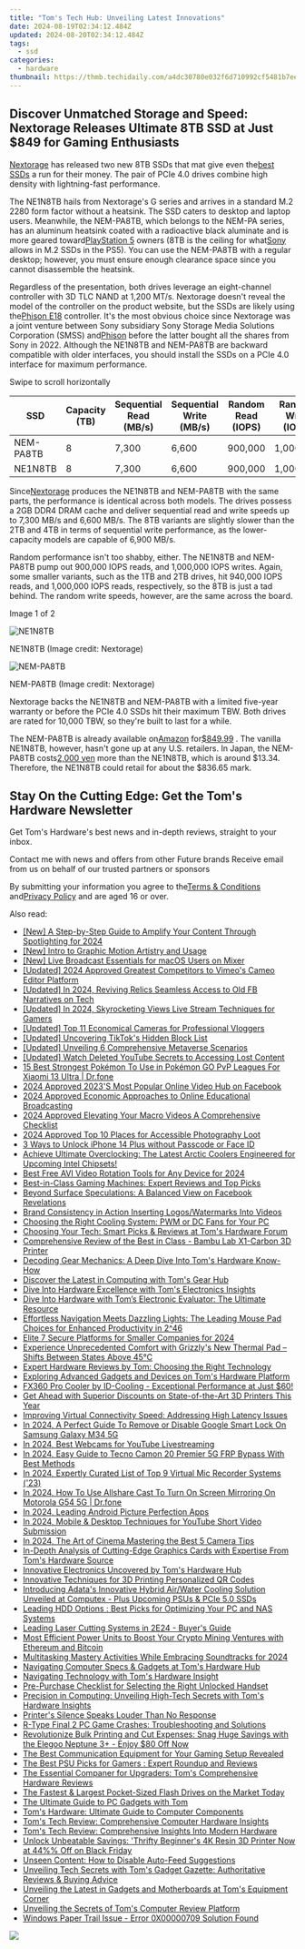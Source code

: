 ```yaml
---
title: "Tom's Tech Hub: Unveiling Latest Innovations"
date: 2024-08-19T02:34:12.484Z
updated: 2024-08-20T02:34:12.484Z
tags:
  - ssd
categories:
  - hardware
thumbnail: https://thmb.techidaily.com/a4dc30780e032f6d710992cf5481b7eec2d5a638075023e09360ad01372b41d6.jpg
---
```


## Discover Unmatched Storage and Speed: Nextorage Releases Ultimate 8TB SSD at Just $849 for Gaming Enthusiasts

[Nextorage](https://tools.techidaily.com) has released two new 8TB SSDs that mat give even the[best SSDs](https://tools.techidaily.com) a run for their money. The pair of PCIe 4.0 drives combine high density with lightning-fast performance.

 The NE1N8TB hails from Nextorage's G series and arrives in a standard M.2 2280 form factor without a heatsink. The SSD caters to desktop and laptop users. Meanwhile, the NEM-PA8TB, which belongs to the NEM-PA series, has an aluminum heatsink coated with a radioactive black aluminate and is more geared toward[PlayStation 5](https://tools.techidaily.com) owners (8TB is the ceiling for what[Sony](https://tools.techidaily.com) allows in M.2 SSDs in the PS5). You can use the NEM-PA8TB with a regular desktop; however, you must ensure enough clearance space since you cannot disassemble the heatsink.

 Regardless of the presentation, both drives leverage an eight-channel controller with 3D TLC NAND at 1,200 MT/s. Nextorage doesn't reveal the model of the controller on the product website, but the SSDs are likely using the[Phison E18](https://tools.techidaily.com) controller. It's the most obvious choice since Nextorage was a joint venture between Sony subsidiary Sony Storage Media Solutions Corporation (SMSS) and[Phison](https://tools.techidaily.com) before the latter bought all the shares from Sony in 2022\. Although the NE1N8TB and NEM-PA8TB are backward compatible with older interfaces, you should install the SSDs on a PCIe 4.0 interface for maximum performance.

 Swipe to scroll horizontally

| SSD       | Capacity (TB) | Sequential Read (MB/s) | Sequential Write (MB/s) | Random Read (IOPS) | Random Write (IOPS) | DRAM Cache (GB) | Endurance (TBW) |
| --------- | ------------- | ---------------------- | ----------------------- | ------------------ | ------------------- | --------------- | --------------- |
| NEM-PA8TB | 8             | 7,300                  | 6,600                   | 900,000            | 1,000,000           | 2               | 10,000          |
| NE1N8TB   | 8             | 7,300                  | 6,600                   | 900,000            | 1,000,000           | 2               | 10,000          |

 Since[Nextorage](https://tools.techidaily.com) produces the NE1N8TB and NEM-PA8TB with the same parts, the performance is identical across both models. The drives possess a 2GB DDR4 DRAM cache and deliver sequential read and write speeds up to 7,300 MB/s and 6,600 MB/s. The 8TB variants are slightly slower than the 2TB and 4TB in terms of sequential write performance, as the lower-capacity models are capable of 6,900 MB/s.

 Random performance isn't too shabby, either. The NE1N8TB and NEM-PA8TB pump out 900,000 IOPS reads, and 1,000,000 IOPS writes. Again, some smaller variants, such as the 1TB and 2TB drives, hit 940,000 IOPS reads, and 1,000,000 IOPS reads, respectively, so the 8TB is just a tad behind. The random write speeds, however, are the same across the board.

 Image 1 of 2

![NE1N8TB](https://vanilla.futurecdn.net/cyclingnews/media/img/missing-image.svg)

NE1N8TB  (Image credit: Nextorage)

![NEM-PA8TB](https://vanilla.futurecdn.net/cyclingnews/media/img/missing-image.svg)

NEM-PA8TB  (Image credit: Nextorage)

 Nextorage backs the NE1N8TB and NEM-PA8TB with a limited five-year warranty or before the PCIe 4.0 SSDs hit their maximum TBW. Both drives are rated for 10,000 TBW, so they're built to last for a while.

 The NEM-PA8TB is already available on[Amazon](https://tools.techidaily.com) for[$849.99](https://target.georiot.com/Proxy.ashx?tsid=45723&GR%5FURL=https%3A%2F%2Famazon.com%2Fdp%2FB0CTGTNSDX%3Ftag%3Dhawk-future-20%26ascsubtag%3Dtomshardware-us-1185771451787124906-20) . The vanilla NE1N8TB, however, hasn't gone up at any U.S. retailers. In Japan, the NEM-PA8TB costs[2,000 yen](https://go.redirectingat.com/?id=92X1584492&xcust=tomshardware%5Fus%5F1271651936150678199&xs=1&url=https%3A%2F%2Fwww.amazon.co.jp%2Fdp%2FB0CTGV11V4%3Fth%3D1&sref=https%3A%2F%2Fwww.tomshardware.com%2Fpc-components%2Fssds%2Fnextorage-launches-8tb-ssd-for-pc-gamers-and-ps5-owners-dollar849-for-8tb-of-storage-at-7300-mbs) more than the NE1N8TB, which is around $13.34\. Therefore, the NE1N8TB could retail for about the $836.65 mark.

## Stay On the Cutting Edge: Get the Tom's Hardware Newsletter

 Get Tom's Hardware's best news and in-depth reviews, straight to your inbox.

 Contact me with news and offers from other Future brands  Receive email from us on behalf of our trusted partners or sponsors

 By submitting your information you agree to the[Terms & Conditions](https://futureplc.com/terms-conditions/) and[Privacy Policy](https://futureplc.com/privacy-policy/) and are aged 16 or over.

<ins class="adsbygoogle"
     style="display:block"
     data-ad-format="autorelaxed"
     data-ad-client="ca-pub-7571918770474297"
     data-ad-slot="1223367746"></ins>



<ins class="adsbygoogle"
     style="display:block"
     data-ad-client="ca-pub-7571918770474297"
     data-ad-slot="8358498916"
     data-ad-format="auto"
     data-full-width-responsive="true"></ins>

<span class="atpl-alsoreadstyle">Also read:</span>
<div><ul>
<li><a href="https://youtube-web.techidaily.com/-step-by-step-guide-to-amplify-your-content-through-spotlighting-for-2024/"><u>[New] A Step-by-Step Guide to Amplify Your Content Through Spotlighting for 2024</u></a></li>
<li><a href="https://extra-approaches.techidaily.com/new-intro-to-graphic-motion-artistry-and-usage/"><u>[New] Intro to Graphic Motion Artistry and Usage</u></a></li>
<li><a href="https://extra-approaches.techidaily.com/new-live-broadcast-essentials-for-macos-users-on-mixer/"><u>[New] Live Broadcast Essentials for macOS Users on Mixer</u></a></li>
<li><a href="https://vimeo-videos.techidaily.com/updated-2024-approved-greatest-competitors-to-vimeos-cameo-editor-platform/"><u>[Updated] 2024 Approved  Greatest Competitors to Vimeo's Cameo Editor Platform</u></a></li>
<li><a href="https://facebook-videos.techidaily.com/updated-in-2024-reviving-relics-seamless-access-to-old-fb-narratives-on-tech/"><u>[Updated] In 2024, Reviving Relics  Seamless Access to Old FB Narratives on Tech</u></a></li>
<li><a href="https://youtube-lab.techidaily.com/ed-in-2024-skyrocketing-views-live-stream-techniques-for-gamers/"><u>[Updated] In 2024, Skyrocketing Views  Live Stream Techniques for Gamers</u></a></li>
<li><a href="https://facebook-video-share.techidaily.com/updated-top-11-economical-cameras-for-professional-vloggers/"><u>[Updated] Top 11 Economical Cameras for Professional Vloggers</u></a></li>
<li><a href="https://tiktok-clips.techidaily.com/updated-uncovering-tiktoks-hidden-block-list/"><u>[Updated] Uncovering TikTok's Hidden Block List</u></a></li>
<li><a href="https://some-guidance.techidaily.com/updated-unveiling-6-comprehensive-metaverse-scenarios/"><u>[Updated] Unveiling 6 Comprehensive Metaverse Scenarios</u></a></li>
<li><a href="https://youtube-blog.techidaily.com/ed-watch-deleted-youtube-secrets-to-accessing-lost-content/"><u>[Updated] Watch Deleted YouTube  Secrets to Accessing Lost Content</u></a></li>
<li><a href="https://android-pokemon-go.techidaily.com/15-best-strongest-pokemon-to-use-in-pokemon-go-pvp-leagues-for-xiaomi-13-ultra-drfone-by-drfone-virtual-android/"><u>15 Best Strongest Pokémon To Use in Pokémon GO PvP Leagues For Xiaomi 13 Ultra | Dr.fone</u></a></li>
<li><a href="https://facebook-clips.techidaily.com/2024-approved-2023s-most-popular-online-video-hub-on-facebook/"><u>2024 Approved  2023'S Most Popular Online Video Hub on Facebook</u></a></li>
<li><a href="https://screen-video-capture.techidaily.com/2024-approved-economic-approaches-to-online-educational-broadcasting/"><u>2024 Approved  Economic Approaches to Online Educational Broadcasting</u></a></li>
<li><a href="https://fox-cloud.techidaily.com/2024-approved-elevating-your-macro-videos-a-comprehensive-checklist/"><u>2024 Approved  Elevating Your Macro Videos  A Comprehensive Checklist</u></a></li>
<li><a href="https://fox-blue.techidaily.com/2024-approved-top-10-places-for-accessible-photography-loot/"><u>2024 Approved  Top 10 Places for Accessible Photography Loot</u></a></li>
<li><a href="https://ios-unlock.techidaily.com/3-ways-to-unlock-iphone-14-plus-without-passcode-or-face-id-by-drfone-ios/"><u>3 Ways to Unlock iPhone 14 Plus without Passcode or Face ID</u></a></li>
<li><a href="https://hardware-tips.techidaily.com/achieve-ultimate-overclocking-the-latest-arctic-coolers-engineered-for-upcoming-intel-chipsets/"><u>Achieve Ultimate Overclocking: The Latest Arctic Coolers Engineered for Upcoming Intel Chipsets!</u></a></li>
<li><a href="https://ai-vdieo-software.techidaily.com/best-free-avi-video-rotation-tools-for-any-device-for-2024/"><u>Best Free AVI Video Rotation Tools for Any Device for 2024</u></a></li>
<li><a href="https://hardware-tips.techidaily.com/best-in-class-gaming-machines-expert-reviews-and-top-picks/"><u>Best-in-Class Gaming Machines: Expert Reviews and Top Picks</u></a></li>
<li><a href="https://facebook.techidaily.com/beyond-surface-speculations-a-balanced-view-on-facebook-revelations/"><u>Beyond Surface Speculations: A Balanced View on Facebook Revelations</u></a></li>
<li><a href="https://youtube-webster.techidaily.com/-consistency-in-action-inserting-logoswatermarks-into-videos/"><u>Brand Consistency in Action  Inserting Logos/Watermarks Into Videos</u></a></li>
<li><a href="https://hardware-tips.techidaily.com/choosing-the-right-cooling-system-pwm-or-dc-fans-for-your-pc/"><u>Choosing the Right Cooling System: PWM or DC Fans for Your PC</u></a></li>
<li><a href="https://hardware-tips.techidaily.com/choosing-your-tech-smart-picks-and-reviews-at-toms-hardware-forum/"><u>Choosing Your Tech: Smart Picks & Reviews at Tom's Hardware Forum</u></a></li>
<li><a href="https://hardware-tips.techidaily.com/comprehensive-review-of-the-best-in-class-bambu-lab-x1-carbon-3d-printer/"><u>Comprehensive Review of the Best in Class - Bambu Lab X1-Carbon 3D Printer</u></a></li>
<li><a href="https://hardware-tips.techidaily.com/decoding-gear-mechanics-a-deep-dive-into-toms-hardware-know-how/"><u>Decoding Gear Mechanics: A Deep Dive Into Tom's Hardware Know-How</u></a></li>
<li><a href="https://hardware-tips.techidaily.com/discover-the-latest-in-computing-with-toms-gear-hub/"><u>Discover the Latest in Computing with Tom's Gear Hub</u></a></li>
<li><a href="https://hardware-tips.techidaily.com/dive-into-hardware-excellence-with-toms-electronics-insights/"><u>Dive Into Hardware Excellence with Tom's Electronics Insights</u></a></li>
<li><a href="https://hardware-tips.techidaily.com/dive-into-hardware-with-toms-electronic-evaluator-the-ultimate-resource/"><u>Dive Into Hardware with Tom’s Electronic Evaluator: The Ultimate Resource</u></a></li>
<li><a href="https://hardware-tips.techidaily.com/effortless-navigation-meets-dazzling-lights-the-leading-mouse-pad-choices-for-enhanced-productivity-in-246/"><u>Effortless Navigation Meets Dazzling Lights: The Leading Mouse Pad Choices for Enhanced Productivity in 2^46</u></a></li>
<li><a href="https://screen-capture.techidaily.com/elite-7-secure-platforms-for-smaller-companies-for-2024/"><u>Elite 7 Secure Platforms for Smaller Companies for 2024</u></a></li>
<li><a href="https://hardware-tips.techidaily.com/experience-unprecedented-comfort-with-grizzlys-new-thermal-pad-shifts-between-states-above-45c/"><u>Experience Unprecedented Comfort with Grizzly's New Thermal Pad – Shifts Between States Above 45°C</u></a></li>
<li><a href="https://hardware-tips.techidaily.com/expert-hardware-reviews-by-tom-choosing-the-right-technology/"><u>Expert Hardware Reviews by Tom: Choosing the Right Technology</u></a></li>
<li><a href="https://hardware-tips.techidaily.com/exploring-advanced-gadgets-and-devices-on-toms-hardware-platform/"><u>Exploring Advanced Gadgets and Devices on Tom's Hardware Platform</u></a></li>
<li><a href="https://hardware-tips.techidaily.com/1723175714358-fx360-pro-cooler-by-id-cooling-exceptional-performance-at-just-60/"><u>FX360 Pro Cooler by ID-Cooling - Exceptional Performance at Just $60!</u></a></li>
<li><a href="https://hardware-tips.techidaily.com/get-ahead-with-superior-discounts-on-state-of-the-art-3d-printers-this-year/"><u>Get Ahead with Superior Discounts on State-of-the-Art 3D Printers This Year</u></a></li>
<li><a href="https://games-able.techidaily.com/improving-virtual-connectivity-speed-addressing-high-latency-issues/"><u>Improving Virtual Connectivity Speed: Addressing High Latency Issues</u></a></li>
<li><a href="https://android-unlock.techidaily.com/in-2024-a-perfect-guide-to-remove-or-disable-google-smart-lock-on-samsung-galaxy-m34-5g-by-drfone-android/"><u>In 2024, A Perfect Guide To Remove or Disable Google Smart Lock On Samsung Galaxy M34 5G</u></a></li>
<li><a href="https://youtube-webster.techidaily.com/24-best-webcams-for-youtube-livestreaming/"><u>In 2024, Best Webcams for YouTube Livestreaming</u></a></li>
<li><a href="https://bypass-frp.techidaily.com/in-2024-easy-guide-to-tecno-camon-20-premier-5g-frp-bypass-with-best-methods-by-drfone-android/"><u>In 2024, Easy Guide to Tecno Camon 20 Premier 5G FRP Bypass With Best Methods</u></a></li>
<li><a href="https://remote-screen-capture.techidaily.com/in-2024-expertly-curated-list-of-top-9-virtual-mic-recorder-systems-23/"><u>In 2024, Expertly Curated List of Top 9 Virtual Mic Recorder Systems ('23)</u></a></li>
<li><a href="https://screen-mirror.techidaily.com/in-2024-how-to-use-allshare-cast-to-turn-on-screen-mirroring-on-motorola-g54-5g-drfone-by-drfone-android/"><u>In 2024, How To Use Allshare Cast To Turn On Screen Mirroring On Motorola G54 5G | Dr.fone</u></a></li>
<li><a href="https://extra-guidance.techidaily.com/in-2024-leading-android-picture-perfection-apps/"><u>In 2024, Leading Android Picture Perfection Apps</u></a></li>
<li><a href="https://youtube-help.techidaily.com/in-2024-mobile-and-desktop-techniques-for-youtube-short-video-submission/"><u>In 2024, Mobile & Desktop Techniques for YouTube Short Video Submission</u></a></li>
<li><a href="https://vp-tips.techidaily.com/in-2024-the-art-of-cinema-mastering-the-best-5-camera-tips/"><u>In 2024, The Art of Cinema  Mastering the Best 5 Camera Tips</u></a></li>
<li><a href="https://hardware-tips.techidaily.com/in-depth-analysis-of-cutting-edge-graphics-cards-with-expertise-from-toms-hardware-source/"><u>In-Depth Analysis of Cutting-Edge Graphics Cards with Expertise From Tom's Hardware Source</u></a></li>
<li><a href="https://hardware-tips.techidaily.com/innovative-electronics-uncovered-by-toms-hardware-hub/"><u>Innovative Electronics Uncovered by Tom's Hardware Hub</u></a></li>
<li><a href="https://hardware-tips.techidaily.com/innovative-techniques-for-3d-printing-personalized-qr-codes/"><u>Innovative Techniques for 3D Printing Personalized QR Codes</u></a></li>
<li><a href="https://hardware-tips.techidaily.com/introducing-adatas-innovative-hybrid-airwater-cooling-solution-unveiled-at-computex-plus-upcoming-psus-and-pcie-50-ssds/"><u>Introducing Adata's Innovative Hybrid Air/Water Cooling Solution Unveiled at Computex - Plus Upcoming PSUs & PCIe 5.0 SSDs</u></a></li>
<li><a href="https://hardware-tips.techidaily.com/leading-hdd-options-best-picks-for-optimizing-your-pc-and-nas-systems/"><u>Leading HDD Options : Best Picks for Optimizing Your PC and NAS Systems</u></a></li>
<li><a href="https://hardware-tips.techidaily.com/leading-laser-cutting-systems-in-2e24-buyers-guide/"><u>Leading Laser Cutting Systems in 2E24 - Buyer's Guide</u></a></li>
<li><a href="https://hardware-tips.techidaily.com/most-efficient-power-units-to-boost-your-crypto-mining-ventures-with-ethereum-and-bitcoin/"><u>Most Efficient Power Units to Boost Your Crypto Mining Ventures with Ethereum and Bitcoin</u></a></li>
<li><a href="https://extra-skills.techidaily.com/multitasking-mastery-activities-while-embracing-soundtracks-for-2024/"><u>Multitasking Mastery  Activities While Embracing Soundtracks for 2024</u></a></li>
<li><a href="https://hardware-tips.techidaily.com/navigating-computer-specs-and-gadgets-at-toms-hardware-hub/"><u>Navigating Computer Specs & Gadgets at Tom's Hardware Hub</u></a></li>
<li><a href="https://hardware-tips.techidaily.com/navigating-technology-with-toms-hardware-insight/"><u>Navigating Technology with Tom's Hardware Insight</u></a></li>
<li><a href="https://buynow-info.techidaily.com/pre-purchase-checklist-for-selecting-the-right-unlocked-handset/"><u>Pre-Purchase Checklist for Selecting the Right Unlocked Handset</u></a></li>
<li><a href="https://hardware-tips.techidaily.com/precision-in-computing-unveiling-high-tech-secrets-with-toms-hardware-insights/"><u>Precision in Computing: Unveiling High-Tech Secrets with Tom's Hardware Insights</u></a></li>
<li><a href="https://printer-issues.techidaily.com/printers-silence-speaks-louder-than-no-response/"><u>Printer's Silence Speaks Louder Than No Response</u></a></li>
<li><a href="https://win-blog.techidaily.com/r-type-final-2-pc-game-crashes-troubleshooting-and-solutions/"><u>R-Type Final 2 PC Game Crashes: Troubleshooting and Solutions</u></a></li>
<li><a href="https://hardware-tips.techidaily.com/1723125139449-revolutionize-bulk-printing-and-cut-expenses-snag-huge-savings-with-the-elegoo-neptune-3plus-enjoy-80-off-now/"><u>Revolutionize Bulk Printing and Cut Expenses: Snag Huge Savings with the Elegoo Neptune 3+ - Enjoy $80 Off Now</u></a></li>
<li><a href="https://hardware-tips.techidaily.com/the-best-communication-equipment-for-your-gaming-setup-revealed/"><u>The Best Communication Equipment for Your Gaming Setup Revealed</u></a></li>
<li><a href="https://hardware-tips.techidaily.com/the-best-psu-picks-for-gamers-expert-roundup-and-reviews/"><u>The Best PSU Picks for Gamers : Expert Roundup and Reviews</u></a></li>
<li><a href="https://hardware-tips.techidaily.com/the-essential-companer-for-upgraders-toms-comprehensive-hardware-reviews/"><u>The Essential Companer for Upgraders: Tom's Comprehensive Hardware Reviews</u></a></li>
<li><a href="https://hardware-tips.techidaily.com/the-fastest-and-largest-pocket-sized-flash-drives-on-the-market-today/"><u>The Fastest & Largest Pocket-Sized Flash Drives on the Market Today</u></a></li>
<li><a href="https://hardware-tips.techidaily.com/the-ultimate-guide-to-pc-gadgets-with-tom/"><u>The Ultimate Guide to PC Gadgets with Tom</u></a></li>
<li><a href="https://hardware-tips.techidaily.com/toms-hardware-ultimate-guide-to-computer-components/"><u>Tom's Hardware: Ultimate Guide to Computer Components</u></a></li>
<li><a href="https://hardware-tips.techidaily.com/toms-tech-review-comprehensive-computer-hardware-insights/"><u>Tom's Tech Review: Comprehensive Computer Hardware Insights</u></a></li>
<li><a href="https://hardware-tips.techidaily.com/toms-tech-review-comprehensive-insights-into-modern-hardware/"><u>Tom's Tech Review: Comprehensive Insights Into Modern Hardware</u></a></li>
<li><a href="https://hardware-tips.techidaily.com/unlock-unbeatable-savings-thrifty-beginners-4k-resin-3d-printer-now-at-44-off-on-black-friday/"><u>Unlock Unbeatable Savings: 'Thrifty Beginner's 4K Resin 3D Printer Now at 44%% Off on Black Friday</u></a></li>
<li><a href="https://facebook.techidaily.com/unseen-content-how-to-disable-auto-feed-suggestions/"><u>Unseen Content: How to Disable Auto-Feed Suggestions</u></a></li>
<li><a href="https://hardware-reviews.techidaily.com/unveiling-tech-secrets-with-toms-gadget-gazette-authoritative-reviews-and-buying-advice/"><u>Unveiling Tech Secrets with Tom's Gadget Gazette: Authoritative Reviews & Buying Advice</u></a></li>
<li><a href="https://hardware-tips.techidaily.com/unveiling-the-latest-in-gadgets-and-motherboards-at-toms-equipment-corner/"><u>Unveiling the Latest in Gadgets and Motherboards at Tom's Equipment Corner</u></a></li>
<li><a href="https://hardware-tips.techidaily.com/unveiling-the-secrets-of-toms-computer-review-platform/"><u>Unveiling the Secrets of Tom's Computer Review Platform</u></a></li>
<li><a href="https://printer-issues.techidaily.com/windows-paper-trail-issue-error-0x00000709-solution-found/"><u>Windows Paper Trail Issue - Error 0X00000709 Solution Found</u></a></li>
</ul></div>

<!-- affiliate ads begin -->
<a href="https://secure.2checkout.com/order/checkout.php?PRODS=37100474&QTY=1&AFFILIATE=108875&CART=1"><img src="https://awario.com/images/pages/index/img-leads-1280@1x.avif" border="0"></a>
<!-- affiliate ads end -->